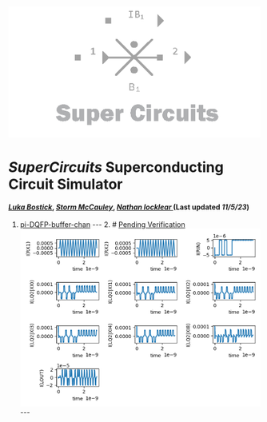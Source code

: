 ![](/img/external_image.png)

# *SuperCircuits* Superconducting Circuit Simulator
#### *[Luka Bostick](https://github.com/LukaBostick)*, *[Storm McCauley](https://github.com/StormMcCauley)*, *[Nathan locklear ](https://github.com/Nathanos4)* (Last updated *11/5/23*)

1. [pi-DQFP-buffer-chan](//Simulation/pi_DQFP_buffer_chan.md)
        ---
        2. # [Pending Verification]()
        ![](/img/ex_pi_DQFP_buffer_chan_figure.png)
        ---